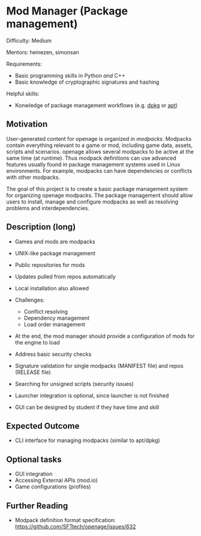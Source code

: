 # Mod Manager (Package management)

Difficulty: Medium

Mentors: heinezen, simonsan

Requirements:
* Basic programming skills in Python *and* C++
* Basic knowledge of cryptographic signatures and hashing

Helpful skills:
* Konwledge of package management workflows (e.g. [dpkg](https://en.wikipedia.org/wiki/Dpkg) or [apt](https://en.wikipedia.org/wiki/APT_(software)))

## Motivation

User-generated content for openage is organized in *modpacks*. Modpacks
contain everything relevant to a game or mod, including game data,
assets, scripts and scenarios. openage allows several modpacks to
be active at the same time (at runtime). Thus modpack definitions
can use advanced features usually found in package management systems
used in Linux environments. For example, modpacks can have dependencies
or conflicts with other modpacks.

The goal of this project is to create a basic package management
system for organizing openage modpacks. The package management should
allow users to install, manage and configure modpacks as well
as resolving problems and interdependencies.

## Description (long)

* Games and mods are modpacks
* UNIX-like package management

* Public repositories for mods
* Updates pulled from repos automatically
* Local installation also allowed

* Challenges:
    * Conflict resolving
    * Dependency management
    * Load order management
* At the end, the mod manager should provide a configuration of mods for the engine to load

* Address basic security checks
* Signature validation for single modpacks (MANIFEST file) and repos (RELEASE file)
* Searching for unsigned scripts (security issues)

* Launcher integration is optional, since launcher is not finished
* GUI can be designed by student if they have time and skill

## Expected Outcome

* CLI interface for managing modpacks (similar to apt/dpkg)

## Optional tasks

* GUI integration
* Accessing External APIs (mod.io)
* Game configurations (profiles)

## Further Reading

* Modpack definition format specification: https://github.com/SFTtech/openage/issues/632
